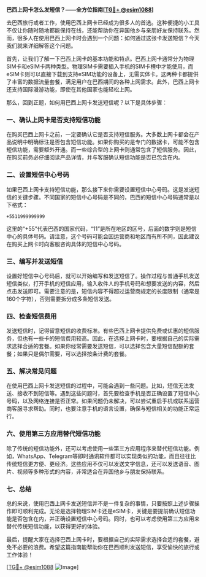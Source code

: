 **巴西上网卡怎么发短信？——全方位指南[[TG💪+ @esim1088](https://t.me/s/esim1088)]**

去巴西旅行或者工作，使用巴西上网卡已经成为很多人的首选。这种便捷的小工具不仅让你随时随地都能保持在线，还能帮助你在异国他乡与亲朋好友保持联系。然而，很多人在使用巴西上网卡时会遇到一个问题：如何通过这张卡发送短信？今天我们就来详细解答这个问题。

首先，让我们了解一下巴西上网卡的基本功能和特点。巴西上网卡通常分为物理SIM卡和eSIM卡两种类型。物理SIM卡需要插入手机的SIM卡槽中才能使用，而eSIM卡则可以直接下载到支持eSIM功能的设备上，无需实体卡。这两种卡都提供了丰富的数据流量套餐，满足用户在巴西期间的各种上网需求。此外，巴西上网卡还支持国际漫游功能，即使在其他国家也能轻松上网。

那么，回到正题，如何用巴西上网卡发送短信呢？以下是具体步骤：

### 一、确认上网卡是否支持短信功能

在购买巴西上网卡之前，一定要确认它是否支持短信服务。大多数上网卡都会在产品说明中明确标注是否包含短信功能。如果你购买的是专门的数据卡，可能不包含短信功能，需要额外开通。而一些综合型的上网卡则通常包含了短信服务。因此，在购买前务必仔细阅读产品详情，并与客服确认短信功能是否已包含在内。

### 二、设置短信中心号码

如果巴西上网卡支持短信功能，那么接下来你需要设置短信中心号码。这是发送短信的关键步骤。不同国家的短信中心号码是不同的，巴西的短信中心号码通常是以下格式：

```
+5511999999999
```

这里的“+55”代表巴西的国家代码，“11”是所在地区的区号，后面的数字则是短信中心的具体号码。请注意，这个号码可能会因运营商和地区而有所不同，因此建议在购买上网卡时向客服咨询具体的短信中心号码。

### 三、编写并发送短信

设置好短信中心号码后，就可以开始编写和发送短信了。操作过程与普通手机发送短信类似，打开手机的短信应用，输入收件人的手机号码和想要发送的内容，然后点击发送即可。需要注意的是，短信内容不得超过运营商规定的长度限制（通常是160个字符），否则需要拆分成多条短信发送。

### 四、检查短信费用

发送短信时，记得留意短信的收费标准。有些巴西上网卡提供免费或优惠的短信服务，但也有一些卡的短信费用较高。因此，在选择上网卡时，要根据自己的实际需求选择合适的套餐。如果你经常需要发送短信，可以选择包含大量短信配额的套餐；如果只是偶尔需要，可以选择按条计费的套餐。

### 五、解决常见问题

在使用巴西上网卡发送短信的过程中，可能会遇到一些问题。比如，短信无法发送、接收不到短信等。遇到这些问题时，首先要检查手机是否正确设置了短信中心号码，以及网络连接是否正常。如果问题仍未解决，可以尝试重启手机或联系运营商客服寻求帮助。同时，也要注意手机的语言设置，确保与短信相关的功能正常运行。

### 六、使用第三方应用替代短信功能

除了传统的短信功能外，还可以考虑使用一些第三方应用程序来替代短信功能。例如，WhatsApp、Telegram等即时通讯软件都可以实现类似的功能，而且往往比传统短信更方便、更经济。这些应用不仅可以发送文字信息，还可以发送语音、图片、视频等多种形式的内容，非常适合在异国他乡与朋友保持联系。

### 七、总结

总的来说，使用巴西上网卡发送短信并不是一件复杂的事情，只要按照上述步骤操作即可顺利完成。无论是选择物理SIM卡还是eSIM卡，关键是要提前确认短信功能是否包含在内，并正确设置短信中心号码。同时，也可以考虑使用第三方应用来替代传统短信功能，以获得更好的体验。

最后，提醒大家在选择巴西上网卡时，要根据自己的实际需求选择合适的套餐，避免不必要的浪费。希望这篇指南能帮助你在巴西顺利发送短信，享受愉快的旅行或工作体验！

[[TG💪+ @esim1088](https://t.me/s/esim1088) ![Image](https://i.postimg.cc/4NQfJmqS/Snipaste-2025-05-13-00-14-12.png)]